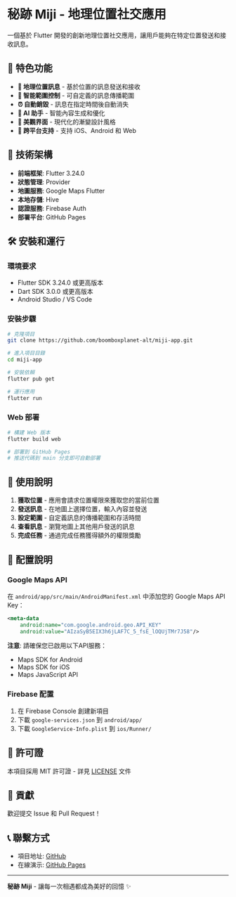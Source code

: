 # 秘跡 Miji - 地理位置社交應用

一個基於 Flutter 開發的創新地理位置社交應用，讓用戶能夠在特定位置發送和接收訊息。

## 🌟 特色功能

- **📍 地理位置訊息** - 基於位置的訊息發送和接收
- **🎯 智能範圍控制** - 可自定義的訊息傳播範圍
- **⏰ 自動銷毀** - 訊息在指定時間後自動消失
- **🤖 AI 助手** - 智能內容生成和優化
- **🎨 美觀界面** - 現代化的漸變設計風格
- **📱 跨平台支持** - 支持 iOS、Android 和 Web

## 🚀 技術架構

- **前端框架**: Flutter 3.24.0
- **狀態管理**: Provider
- **地圖服務**: Google Maps Flutter
- **本地存儲**: Hive
- **認證服務**: Firebase Auth
- **部署平台**: GitHub Pages

## 🛠️ 安裝和運行

### 環境要求
- Flutter SDK 3.24.0 或更高版本
- Dart SDK 3.0.0 或更高版本
- Android Studio / VS Code

### 安裝步驟
```bash
# 克隆項目
git clone https://github.com/boomboxplanet-alt/miji-app.git

# 進入項目目錄
cd miji-app

# 安裝依賴
flutter pub get

# 運行應用
flutter run
```

### Web 部署
```bash
# 構建 Web 版本
flutter build web

# 部署到 GitHub Pages
# 推送代碼到 main 分支即可自動部署
```

## 📱 使用說明

1. **獲取位置** - 應用會請求位置權限來獲取您的當前位置
2. **發送訊息** - 在地圖上選擇位置，輸入內容並發送
3. **設定範圍** - 自定義訊息的傳播範圍和存活時間
4. **查看訊息** - 瀏覽地圖上其他用戶發送的訊息
5. **完成任務** - 通過完成任務獲得額外的權限獎勵

## 🔧 配置說明

### Google Maps API
在 `android/app/src/main/AndroidManifest.xml` 中添加您的 Google Maps API Key：
```xml
<meta-data
    android:name="com.google.android.geo.API_KEY"
    android:value="AIzaSyB5EIX3h6jLAF7C_5_fsE_lOQUjTMr7J58"/>
```

**注意**: 請確保您已啟用以下API服務：
- Maps SDK for Android
- Maps SDK for iOS  
- Maps JavaScript API

### Firebase 配置
1. 在 Firebase Console 創建新項目
2. 下載 `google-services.json` 到 `android/app/`
3. 下載 `GoogleService-Info.plist` 到 `ios/Runner/`

## 📄 許可證

本項目採用 MIT 許可證 - 詳見 [LICENSE](LICENSE) 文件

## 🤝 貢獻

歡迎提交 Issue 和 Pull Request！

## 📞 聯繫方式

- 項目地址: [GitHub](https://github.com/boomboxplanet-alt/miji-app)
- 在線演示: [GitHub Pages](https://boomboxplanet-alt.github.io/miji-app/)

---

**秘跡 Miji** - 讓每一次相遇都成為美好的回憶 ✨
